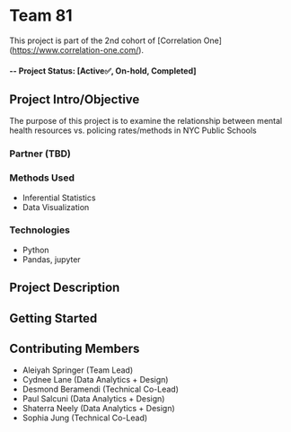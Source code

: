 # Team 81
This project is part of the 2nd cohort of [Correlation One] (https://www.correlation-one.com/).

#### -- Project Status: [Active✅, On-hold, Completed]

## Project Intro/Objective
The purpose of this project is to examine the relationship between mental health resources vs. policing rates/methods in NYC Public Schools

### Partner (TBD)

### Methods Used
* Inferential Statistics
* Data Visualization

### Technologies
* Python
* Pandas, jupyter

## Project Description

## Getting Started

## Contributing Members
- Aleiyah Springer (Team Lead)
- Cydnee Lane (Data Analytics + Design)
- Desmond Beramendi (Technical Co-Lead)
- Paul Salcuni (Data Analytics + Design)
- Shaterra Neely (Data Analytics + Design)
- Sophia Jung (Technical Co-Lead)

